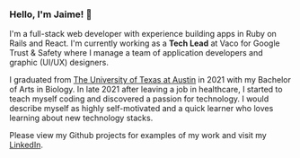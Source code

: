 ### Hello, I'm Jaime! 👋

I'm a full-stack web developer with experience building apps in Ruby on Rails and React. I'm currently working as a **Tech Lead** at Vaco for Google Trust & Safety where I manage a team of application developers and graphic (UI/UX) designers.

I graduated from [The University of Texas at Austin](https://www.utexas.edu/) in 2021 with my Bachelor of Arts in Biology. In late 2021 after leaving a job in healthcare, I started to teach myself coding and discovered a passion for technology. I would describe myself as highly self-motivated and a quick learner who loves learning about new technology stacks.

Please view my Github projects for examples of my work and visit my [LinkedIn](https://www.linkedin.com/in/jaimeluong).
